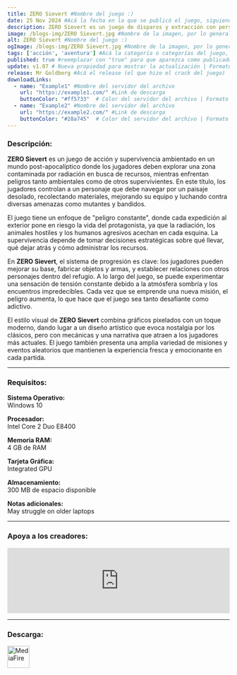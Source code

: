 ```yaml
---
title: ZERO Sievert #Nombre del juego :)
date: 25 Nov 2024 #Acá la fecha en la que se publicó el juego, siguiendo este formato: Dia "30", Mes "Oct", Año "2024" = como debe quedar: 30 Oct 2024
description: ZERO Sievert es un juego de disparos y extracción con perspectiva cenital que te desafía a desenvolverte en un yermo generado de manera procedimental, por lo que tendrás que saquear equipo y explorar lo que queda de un mundo devastado. #Acá una mini descripción del juego
image: /blogs-img/ZERO Sievert.jpg #Nombre de la imagen, por lo general es exactamente el mismo nombre que el juego excluyendo lo ":" (Dos puntos)
alt: ZERO Sievert #Nombre del juego :)
ogImage: /blogs-img/ZERO Sievert.jpg #Nombre de la imagen, por lo general es exactamente el mismo nombre que el juego excluyendo lo ":" (Dos puntos)
tags: ['acción', 'aventura'] #Acá la categoría o categorías del juego, si es más de una se coloca en este formato: ['categoría1', 'categoría2']
published: true #reemplazar con "true" para que aparezca como publicado
update: v1.07 # Nueva propiedad para mostrar la actualización | Formato: v1.0.0
release: Mr Goldberg #Acá el release (el que hizo el crack del juego) | Formato: Nicolhetti
downloadLinks:
  - name: "Example1" #Nombre del servidor del archivo
    url: "https://example1.com/" #Link de descarga
    buttonColor: "#ff5733"  # Color del servidor del archivo | Formato hexadecimal | MediaFire: #0171F0 | Buzzheavier: #FF6600 |
  - name: "Example2" #Nombre del servidor del archivo
    url: "https://example2.com/" #Link de descarga
    buttonColor: "#28a745"  # Color del servidor del archivo | Formato hexadecimal | MediaFire: #0171F0 | Buzzheavier: #FF6600 |
---
```


<!--En VSCode seleccionando una palabra, por ejemplo: "ZERO Sievert" y apretando Ctrl+F2 se seleccionan todas las palabras iguales-->

### Descripción:
**ZERO Sievert** es un juego de acción y supervivencia ambientado en un mundo post-apocalíptico donde los jugadores deben explorar una zona contaminada por radiación en busca de recursos, mientras enfrentan peligros tanto ambientales como de otros supervivientes. En este título, los jugadores controlan a un personaje que debe navegar por un paisaje desolado, recolectando materiales, mejorando su equipo y luchando contra diversas amenazas como mutantes y bandidos.

El juego tiene un enfoque de "peligro constante", donde cada expedición al exterior pone en riesgo la vida del protagonista, ya que la radiación, los animales hostiles y los humanos agresivos acechan en cada esquina. La supervivencia depende de tomar decisiones estratégicas sobre qué llevar, qué dejar atrás y cómo administrar los recursos.

En **ZERO Sievert**, el sistema de progresión es clave: los jugadores pueden mejorar su base, fabricar objetos y armas, y establecer relaciones con otros personajes dentro del refugio. A lo largo del juego, se puede experimentar una sensación de tensión constante debido a la atmósfera sombría y los encuentros impredecibles. Cada vez que se emprende una nueva misión, el peligro aumenta, lo que hace que el juego sea tanto desafiante como adictivo.

El estilo visual de **ZERO Sievert** combina gráficos pixelados con un toque moderno, dando lugar a un diseño artístico que evoca nostalgia por los clásicos, pero con mecánicas y una narrativa que atraen a los jugadores más actuales. El juego también presenta una amplia variedad de misiones y eventos aleatorios que mantienen la experiencia fresca y emocionante en cada partida.
<!--Prompt para Chat-GPT: Hazme una descripción para el juego "ZERO Sievert" y cada que menciones "ZERO Sievert" ponlo en negrita -->

---

### Requisitos:
**Sistema Operativo:**  
Windows 10

**Procesador:**  
Intel Core 2 Duo E8400

**Memoria RAM:**  
4 GB de RAM

**Tarjeta Gráfica:**  
Integrated GPU

**Almacenamiento:**  
300 MB de espacio disponible

**Notas adicionales:**  
May struggle on older laptops

<!--Si falta o sobra un requisito se quita o se agrega manteniendo el mismo formato-->

---

### Apoya a los creadores:
<iframe src="https://store.steampowered.com/widget/1782120/" frameborder="0" style="background-color: transparent; width: 100% !important; aspect-ratio: 646 / 190;"></iframe>

<!--Reemplazar los numeros (AppID) del juego (en este caso 1782120) por el numero (AppID) correspondiente con el juego a publicar-->
<!--El AppID se encuentra en la URL del Juego en Steam-->

---

### Descarga:

[<img src="https://gist.github.com/cxmeel/0dbc95191f239b631c3874f4ccf114e2/raw/download.svg" alt="MediaFire" height="50" />](https://www.mediafire.com/file/xaj47f4q9foey2s/ZERO_Sievert__-_By_Nicolhetti_Projects.zip/file)

<!-- # se debe reemplazar por el link de descarga-->

<!--NOMBRE-DEL-SERVICIO se debe reemplazar por el servicio donde está subido el juego-->